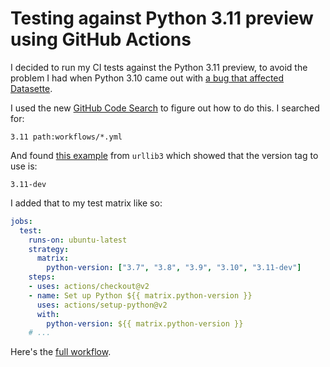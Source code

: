 # Testing against Python 3.11 preview using GitHub Actions

I decided to run my CI tests against the Python 3.11 preview, to avoid the problem I had when Python 3.10 came out with [a bug that affected Datasette](https://simonwillison.net/2021/Oct/9/finding-and-reporting-a-bug/).

I used the new [GitHub Code Search](https://cs.github.com/) to figure out how to do this. I searched for:

    3.11 path:workflows/*.yml

And found [this example](https://cs.github.com/urllib3/urllib3/blob/7bec77e81aa0a194c98381053225813f5347c9d2/.github/workflows/ci.yml#L60) from `urllib3` which showed that the version tag to use is:

    3.11-dev

I added that to my test matrix like so:

```yaml
jobs:
  test:
    runs-on: ubuntu-latest
    strategy:
      matrix:
        python-version: ["3.7", "3.8", "3.9", "3.10", "3.11-dev"]
    steps:
    - uses: actions/checkout@v2
    - name: Set up Python ${{ matrix.python-version }}
      uses: actions/setup-python@v2
      with:
        python-version: ${{ matrix.python-version }}
    # ...
```
Here's the [full workflow](https://github.com/simonw/datasette/blob/a9d8824617268c4d214dd3be2174ac452044f737/.github/workflows/test.yml).

